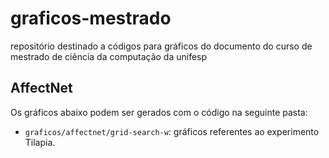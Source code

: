 # graficos-mestrado
repositório destinado a códigos para gráficos do documento do curso de mestrado de ciência da computação da unifesp

## AffectNet

Os gráficos abaixo podem ser gerados com o código na seguinte pasta:

- `graficos/affectnet/grid-search-w`: gráficos referentes ao experimento Tilapia.
